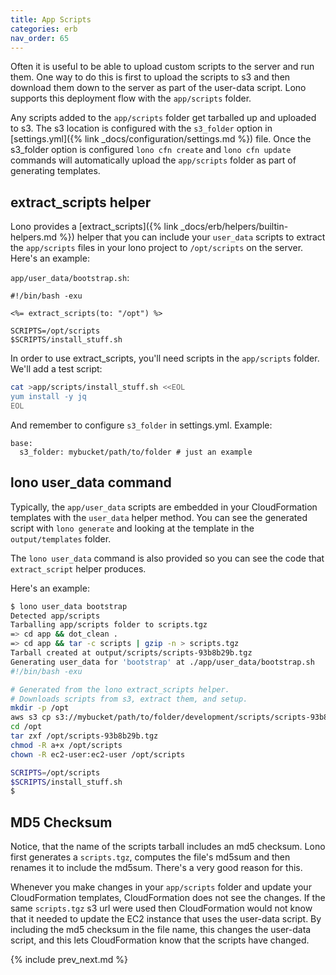 ```yaml
---
title: App Scripts
categories: erb
nav_order: 65
---
```


Often it is useful to be able to upload custom scripts to the server and run them. One way to do this is first to upload the scripts to s3 and then download them down to the server as part of the user-data script.  Lono supports this deployment flow with the `app/scripts` folder.

Any scripts added to the `app/scripts` folder get tarballed up and uploaded to s3. The s3 location is configured with the `s3_folder` option in [settings.yml]({% link _docs/configuration/settings.md %}) file.  Once the s3_folder option is configured `lono cfn create` and `lono cfn update` commands will automatically upload the `app/scripts` folder as part of generating templates.

## extract_scripts helper

Lono provides a [extract_scripts]({% link _docs/erb/helpers/builtin-helpers.md %}) helper that you can include your `user_data` scripts to extract the `app/scripts` files in your lono project to `/opt/scripts` on the server.  Here's an example:

`app/user_data/bootstrap.sh`:

```
#!/bin/bash -exu

<%= extract_scripts(to: "/opt") %>

SCRIPTS=/opt/scripts
$SCRIPTS/install_stuff.sh
```

In order to use extract_scripts, you'll need scripts in the `app/scripts` folder. We'll add a test script:

```sh
cat >app/scripts/install_stuff.sh <<EOL
yum install -y jq
EOL
```

And remember to configure `s3_folder` in settings.yml. Example:

```
base:
  s3_folder: mybucket/path/to/folder # just an example
```

## lono user_data command

Typically, the `app/user_data` scripts are embedded in your CloudFormation templates with the `user_data` helper method.  You can see the generated script with `lono generate` and looking at the template in the `output/templates` folder.

The `lono user_data` command is also provided so you can see the code that `extract_script` helper produces.

Here's an example:

```sh
$ lono user_data bootstrap
Detected app/scripts
Tarballing app/scripts folder to scripts.tgz
=> cd app && dot_clean .
=> cd app && tar -c scripts | gzip -n > scripts.tgz
Tarball created at output/scripts/scripts-93b8b29b.tgz
Generating user_data for 'bootstrap' at ./app/user_data/bootstrap.sh
#!/bin/bash -exu

# Generated from the lono extract_scripts helper.
# Downloads scripts from s3, extract them, and setup.
mkdir -p /opt
aws s3 cp s3://mybucket/path/to/folder/development/scripts/scripts-93b8b29b.tgz /opt/
cd /opt
tar zxf /opt/scripts-93b8b29b.tgz
chmod -R a+x /opt/scripts
chown -R ec2-user:ec2-user /opt/scripts

SCRIPTS=/opt/scripts
$SCRIPTS/install_stuff.sh
$
```

## MD5 Checksum

Notice, that the name of the scripts tarball includes an md5 checksum.  Lono first generates a `scripts.tgz`, computes the file's md5sum and then renames it to include the md5sum.  There's a very good reason for this.

Whenever you make changes in your `app/scripts` folder and update your CloudFormation templates, CloudFormation does not see the changes.  If the same `scripts.tgz` s3 url were used then CloudFormation would not know that it needed to update the EC2 instance that uses the user-data script.  By including the md5 checksum in the file name, this changes the user-data script, and  this lets CloudFormation know that the scripts have changed.

{% include prev_next.md %}
